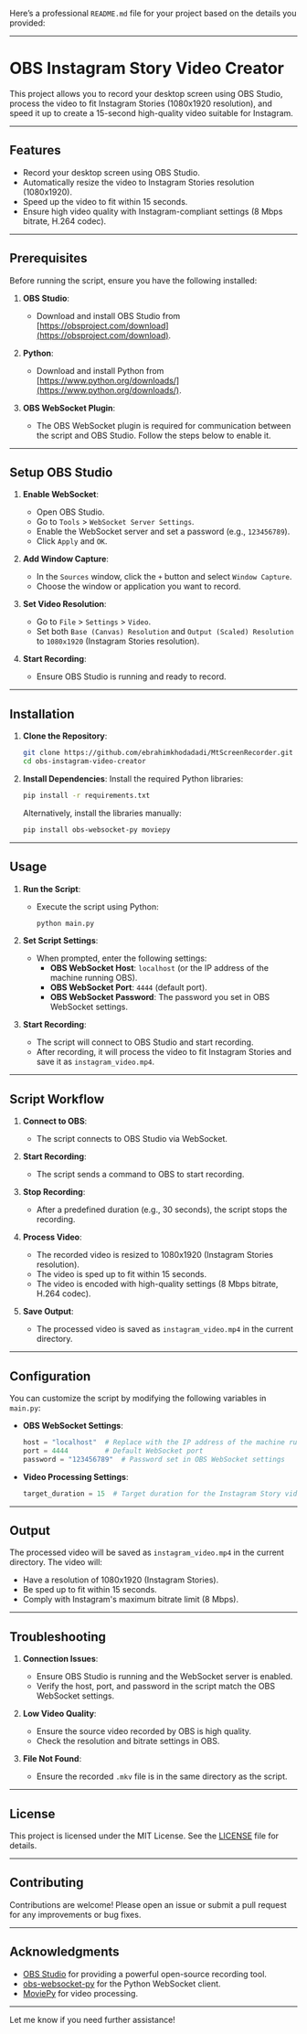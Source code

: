 Here’s a professional `README.md` file for your project based on the details you provided:

---

# OBS Instagram Story Video Creator

This project allows you to record your desktop screen using OBS Studio, process the video to fit Instagram Stories (1080x1920 resolution), and speed it up to create a 15-second high-quality video suitable for Instagram.

---

## **Features**
- Record your desktop screen using OBS Studio.
- Automatically resize the video to Instagram Stories resolution (1080x1920).
- Speed up the video to fit within 15 seconds.
- Ensure high video quality with Instagram-compliant settings (8 Mbps bitrate, H.264 codec).

---

## **Prerequisites**

Before running the script, ensure you have the following installed:

1. **OBS Studio**:
   - Download and install OBS Studio from [https://obsproject.com/download](https://obsproject.com/download).

2. **Python**:
   - Download and install Python from [https://www.python.org/downloads/](https://www.python.org/downloads/).

3. **OBS WebSocket Plugin**:
   - The OBS WebSocket plugin is required for communication between the script and OBS Studio. Follow the steps below to enable it.

---

## **Setup OBS Studio**

1. **Enable WebSocket**:
   - Open OBS Studio.
   - Go to `Tools` > `WebSocket Server Settings`.
   - Enable the WebSocket server and set a password (e.g., `123456789`).
   - Click `Apply` and `OK`.

2. **Add Window Capture**:
   - In the `Sources` window, click the `+` button and select `Window Capture`.
   - Choose the window or application you want to record.

3. **Set Video Resolution**:
   - Go to `File` > `Settings` > `Video`.
   - Set both `Base (Canvas) Resolution` and `Output (Scaled) Resolution` to `1080x1920` (Instagram Stories resolution).

4. **Start Recording**:
   - Ensure OBS Studio is running and ready to record.

---

## **Installation**

1. **Clone the Repository**:
   ```bash
   git clone https://github.com/ebrahimkhodadadi/MtScreenRecorder.git
   cd obs-instagram-video-creator
   ```

2. **Install Dependencies**:
   Install the required Python libraries:
   ```bash
   pip install -r requirements.txt
   ```

   Alternatively, install the libraries manually:
   ```bash
   pip install obs-websocket-py moviepy
   ```

---

## **Usage**

1. **Run the Script**:
   - Execute the script using Python:
     ```bash
     python main.py
     ```

2. **Set Script Settings**:
   - When prompted, enter the following settings:
     - **OBS WebSocket Host**: `localhost` (or the IP address of the machine running OBS).
     - **OBS WebSocket Port**: `4444` (default port).
     - **OBS WebSocket Password**: The password you set in OBS WebSocket settings.

3. **Start Recording**:
   - The script will connect to OBS Studio and start recording.
   - After recording, it will process the video to fit Instagram Stories and save it as `instagram_video.mp4`.

---

## **Script Workflow**

1. **Connect to OBS**:
   - The script connects to OBS Studio via WebSocket.

2. **Start Recording**:
   - The script sends a command to OBS to start recording.

3. **Stop Recording**:
   - After a predefined duration (e.g., 30 seconds), the script stops the recording.

4. **Process Video**:
   - The recorded video is resized to 1080x1920 (Instagram Stories resolution).
   - The video is sped up to fit within 15 seconds.
   - The video is encoded with high-quality settings (8 Mbps bitrate, H.264 codec).

5. **Save Output**:
   - The processed video is saved as `instagram_video.mp4` in the current directory.

---

## **Configuration**

You can customize the script by modifying the following variables in `main.py`:

- **OBS WebSocket Settings**:
  ```python
  host = "localhost"  # Replace with the IP address of the machine running OBS
  port = 4444         # Default WebSocket port
  password = "123456789"  # Password set in OBS WebSocket settings
  ```

- **Video Processing Settings**:
  ```python
  target_duration = 15  # Target duration for the Instagram Story video (in seconds)
  ```

---

## **Output**

The processed video will be saved as `instagram_video.mp4` in the current directory. The video will:
- Have a resolution of 1080x1920 (Instagram Stories).
- Be sped up to fit within 15 seconds.
- Comply with Instagram's maximum bitrate limit (8 Mbps).

---

## **Troubleshooting**

1. **Connection Issues**:
   - Ensure OBS Studio is running and the WebSocket server is enabled.
   - Verify the host, port, and password in the script match the OBS WebSocket settings.

2. **Low Video Quality**:
   - Ensure the source video recorded by OBS is high quality.
   - Check the resolution and bitrate settings in OBS.

3. **File Not Found**:
   - Ensure the recorded `.mkv` file is in the same directory as the script.

---

## **License**

This project is licensed under the MIT License. See the [LICENSE](LICENSE) file for details.

---

## **Contributing**

Contributions are welcome! Please open an issue or submit a pull request for any improvements or bug fixes.

---

## **Acknowledgments**

- [OBS Studio](https://obsproject.com/) for providing a powerful open-source recording tool.
- [obs-websocket-py](https://github.com/Elektordi/obs-websocket-py) for the Python WebSocket client.
- [MoviePy](https://zulko.github.io/moviepy/) for video processing.

---

Let me know if you need further assistance!